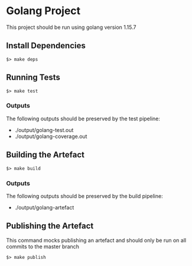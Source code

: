# Golang Project

This project should be run using golang version 1.15.7

## Install Dependencies

`$> make deps`

## Running Tests

`$> make test`

### Outputs

The following outputs should be preserved by the test pipeline:

* ./output/golang-test.out
* ./output/golang-coverage.out

## Building the Artefact

`$> make build`

### Outputs

The following outputs should be preserved by the build pipeline:

* ./output/golang-artefact

## Publishing the Artefact

This command mocks publishing an artefact and should only be run on all commits to the master branch

`$> make publish`
